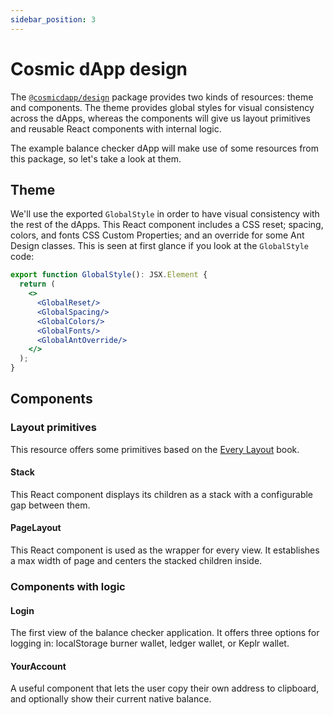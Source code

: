```yaml
---
sidebar_position: 3
---
```


# Cosmic dApp design

The [`@cosmicdapp/design`](https://github.com/CosmWasm/dApps/tree/master/packages/design) package provides two kinds of
resources: theme and components. The theme provides global styles for visual consistency across the dApps, whereas the
components will give us layout primitives and reusable React components with internal logic.

The example balance checker dApp will make use of some resources from this package, so let's take a look at them.

## Theme

We'll use the exported `GlobalStyle` in order to have visual consistency with the rest of the dApps. This React
component includes a CSS reset; spacing, colors, and fonts CSS Custom Properties; and an override for some Ant Design
classes. This is seen at first glance if you look at the `GlobalStyle` code:

```jsx
export function GlobalStyle(): JSX.Element {
  return (
    <>
      <GlobalReset/>
      <GlobalSpacing/>
      <GlobalColors/>
      <GlobalFonts/>
      <GlobalAntOverride/>
    </>
  );
}
```

## Components

### Layout primitives

This resource offers some primitives based on the [Every Layout](https://every-layout.dev) book.

#### Stack

This React component displays its children as a stack with a configurable gap between them.

#### PageLayout

This React component is used as the wrapper for every view. It establishes a max width of page and centers the stacked
children inside.

### Components with logic

#### Login

The first view of the balance checker application. It offers three options for logging in: localStorage burner wallet,
ledger wallet, or Keplr wallet.

#### YourAccount

A useful component that lets the user copy their own address to clipboard, and optionally show their current native
balance.
